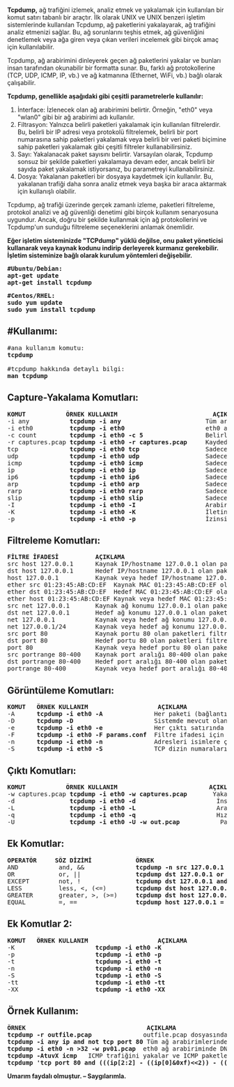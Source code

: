 <!-- wp:image {"id":7555,"sizeSlug":"large","linkDestination":"none"} -->
<figure class="wp-block-image size-large"><img src="https://farukguler.com/assets/post_images/tcpdump-logo.jpg?w=450" alt="" class="wp-image-7555" /></figure>
<!-- /wp:image -->

<!-- wp:paragraph -->
<p><strong>Tcpdump,</strong> ağ trafiğini izlemek, analiz etmek ve yakalamak için kullanılan bir komut satırı tabanlı bir araçtır. İlk olarak UNIX ve UNIX benzeri işletim sistemlerinde kullanılan Tcpdump, ağ paketlerini yakalayarak, ağ trafiğini analiz etmenizi sağlar. Bu, ağ sorunlarını teşhis etmek, ağ güvenliğini denetlemek veya ağa giren veya çıkan verileri incelemek gibi birçok amaç için kullanılabilir.</p>
<!-- /wp:paragraph -->

<!-- wp:paragraph -->
<p>Tcpdump, ağ arabirimini dinleyerek geçen ağ paketlerini yakalar ve bunları insan tarafından okunabilir bir formatta sunar. Bu, farklı ağ protokollerine (TCP, UDP, ICMP, IP, vb.) ve ağ katmanına (Ethernet, WiFi, vb.) bağlı olarak çalışabilir.</p>
<!-- /wp:paragraph -->

<!-- wp:paragraph -->
<p><strong>Tcpdump, genellikle aşağıdaki gibi çeşitli parametrelerle kullanılır:</strong></p>
<!-- /wp:paragraph -->

<!-- wp:list {"ordered":true} -->
<ol><!-- wp:list-item -->
<li>İnterface: İzlenecek olan ağ arabirimini belirtir. Örneğin, "eth0" veya "wlan0" gibi bir ağ arabirimi adı kullanılır.</li>
<!-- /wp:list-item -->

<!-- wp:list-item -->
<li>Filtrasyon: Yalnızca belirli paketleri yakalamak için kullanılan filtrelerdir. Bu, belirli bir IP adresi veya protokolü filtrelemek, belirli bir port numarasına sahip paketleri yakalamak veya belirli bir veri paketi biçimine sahip paketleri yakalamak gibi çeşitli filtreler kullanabilirsiniz.</li>
<!-- /wp:list-item -->

<!-- wp:list-item -->
<li>Sayı: Yakalanacak paket sayısını belirtir. Varsayılan olarak, Tcpdump sonsuz bir şekilde paketleri yakalamaya devam eder, ancak belirli bir sayıda paket yakalamak istiyorsanız, bu parametreyi kullanabilirsiniz.</li>
<!-- /wp:list-item -->

<!-- wp:list-item -->
<li>Dosya: Yakalanan paketleri bir dosyaya kaydetmek için kullanılır. Bu, yakalanan trafiği daha sonra analiz etmek veya başka bir araca aktarmak için kullanışlı olabilir.</li>
<!-- /wp:list-item --></ol>
<!-- /wp:list -->

<!-- wp:paragraph -->
<p>Tcpdump, ağ trafiği üzerinde gerçek zamanlı izleme, paketleri filtreleme, protokol analizi ve ağ güvenliği denetimi gibi birçok kullanım senaryosuna uygundur. Ancak, doğru bir şekilde kullanmak için ağ protokollerini ve Tcpdump'un sunduğu filtreleme seçeneklerini anlamak önemlidir.</p>
<!-- /wp:paragraph -->

<!-- wp:paragraph -->
<p><strong>Eğer işletim sisteminizde "TCPdump" yüklü değilse, onu paket yöneticisi kullanarak veya kaynak kodunu indirip derleyerek kurmanız gerekebilir. İşletim sisteminize bağlı olarak kurulum yöntemleri değişebilir.</strong></p>
<!-- /wp:paragraph -->

<!-- wp:preformatted -->
<pre class="wp-block-preformatted"><strong>#Ubuntu/Debian:
apt-get update
apt-get install tcpdump</strong></pre>
<!-- /wp:preformatted -->

<!-- wp:preformatted -->
<pre class="wp-block-preformatted"><strong>#Centos/RHEL:
sudo yum update
sudo yum install tcpdump</strong></pre>
<!-- /wp:preformatted -->

<!-- wp:heading -->
<h2 class="wp-block-heading"><strong>#Kullanımı:</strong></h2>
<!-- /wp:heading -->

<!-- wp:preformatted -->
<pre class="wp-block-preformatted">#ana kullanım komutu:
<strong>tcpdump</strong>

#tcpdump hakkında detaylı bilgi:
<strong>man tcpdump</strong></pre>
<!-- /wp:preformatted -->

<!-- wp:heading -->
<h2 class="wp-block-heading"><strong>Capture-Yakalama Komutları:</strong></h2>
<!-- /wp:heading -->

<!-- wp:preformatted -->
<pre class="wp-block-preformatted"><strong>KOMUT           ÖRNEK KULLANIM                          AÇIKLAMA</strong>
-i any           <strong>tcpdump -i any </strong>                      Tüm arabirimlerden yakalar; süper kullanıcı izni gerekebilir (sudo/su)
-i eth0          <strong>tcpdump -i eth0 </strong>                     eth0 arabiriminden yakalar
-c count         <strong>tcpdump -i eth0 -c 5</strong>                 Belirli sayıda paket alındıktan sonra durur (örneğin, -c 5 ile 5 paket alındıktan sonra durur)
-r captures.pcap <strong>tcpdump -i eth0 -r captures.pcap</strong>     Kaydedilmiş yakalama dosyasını okur ve analiz eder
tcp              <strong>tcpdump -i eth0 tcp</strong>                  Sadece TCP paketlerini gösterir
udp              <strong>tcpdump -i eth0 udp  </strong>                Sadece UDP paketlerini gösterir
icmp             <strong>tcpdump -i eth0 icmp </strong>                Sadece ICMP paketlerini gösterir
ip              <strong> tcpdump -i eth0 ip </strong>                  Sadece IPv4 paketlerini gösterir
ip6              <strong>tcpdump -i eth0 ip6</strong>                  Sadece IPv6 paketlerini gösterir
arp              <strong>tcpdump -i eth0 arp</strong>                  Sadece ARP paketlerini gösterir
rarp             <strong>tcpdump -i eth0 rarp</strong>                 Sadece RARP paketlerini gösterir
slip             <strong>tcpdump -i eth0 slip</strong>                 Sadece SLIP paketlerini gösterir
-I               <strong>tcpdump -i eth0 -I</strong>                   Arabirimi monitör modunda kullanır
-K               <strong>tcpdump -i eth0 -K</strong>                   İletinin doğrulama toplamını kontrol etmez
-p               <strong>tcpdump -i eth0 -p </strong>                  İzinsiz modda yakalama yapmaz
</pre>
<!-- /wp:preformatted -->

<!-- wp:heading -->
<h2 class="wp-block-heading"><strong>Filtreleme Komutları:</strong></h2>
<!-- /wp:heading -->

<!-- wp:preformatted -->
<pre class="wp-block-preformatted"><strong>FİLTRE İFADESİ          AÇIKLAMA</strong>
src host 127.0.0.1      Kaynak IP/hostname 127.0.0.1 olan paketleri filtreler
dst host 127.0.0.1      Hedef IP/hostname 127.0.0.1 olan paketleri filtreler
host 127.0.0.1          Kaynak veya hedef IP/hostname 127.0.0.1 olan paketleri filtreler
ether src 01:23:45:AB:CD:EF  Kaynak MAC 01:23:45:AB:CD:EF olan paketleri filtreler
ether dst 01:23:45:AB:CD:EF  Hedef MAC 01:23:45:AB:CD:EF olan paketleri filtreler
ether host 01:23:45:AB:CD:EF Kaynak veya hedef MAC 01:23:45:AB:CD:EF olan paketleri filtreler
src net 127.0.0.1       Kaynak ağ konumu 127.0.0.1 olan paketleri filtreler
dst net 127.0.0.1       Hedef ağ konumu 127.0.0.1 olan paketleri filtreler
net 127.0.0.1           Kaynak veya hedef ağ konumu 127.0.0.1 olan paketleri filtreler
net 127.0.0.1/24        Kaynak veya hedef ağ konumu 127.0.0.1 ve 24 bitlik alt ağ maskesi olan paketleri filtreler
src port 80             Kaynak portu 80 olan paketleri filtreler
dst port 80             Hedef portu 80 olan paketleri filtreler
port 80                 Kaynak veya hedef portu 80 olan paketleri filtreler
src portrange 80-400    Kaynak port aralığı 80-400 olan paketleri filtreler
dst portrange 80-400    Hedef port aralığı 80-400 olan paketleri filtreler
portrange 80-400        Kaynak veya hedef port aralığı 80-400 olan paketleri filtreler
</pre>
<!-- /wp:preformatted -->

<!-- wp:heading -->
<h2 class="wp-block-heading"><strong>Görüntüleme Komutları:</strong></h2>
<!-- /wp:heading -->

<!-- wp:preformatted -->
<pre class="wp-block-preformatted"><strong>KOMUT   ÖRNEK KULLANIM                   AÇIKLAMA</strong>
-A      <strong>tcpdump -i eth0 -A</strong>              Her paketi (bağlantı düzeyi başlığı hariç) ASCII olarak görüntüler
-D      <strong>tcpdump -D</strong>                      Sistemde mevcut olan ağ arabirimlerinin listesini görüntüler
-e      <strong>tcpdump -i eth0 -e</strong>              Her çıktı satırında bağlantı düzeyi başlığını (Ethernet, IEEE 802.11 gibi) görüntüler
-F      <strong>tcpdump -i eth0 -F params.conf</strong>  Filtre ifadesi için params.conf dosyasını kullanır
-n      <strong>tcpdump -i eth0 -n</strong>              Adresleri isimlere çevirmez
-S      <strong>tcpdump -i eth0 -S</strong>              TCP dizin numaralarını mutlak olarak (göreli değil) görüntüler
</pre>
<!-- /wp:preformatted -->

<!-- wp:heading -->
<h2 class="wp-block-heading"><strong>Çıktı Komutları:</strong></h2>
<!-- /wp:heading -->

<!-- wp:preformatted -->
<pre class="wp-block-preformatted"><strong>KOMUT           ÖRNEK KULLANIM                         AÇIKLAMA</strong>
-w captures.pcap <strong>tcpdump -i eth0 -w captures.pcap</strong>       Yakalanan paketleri captures.pcap dosyasına kaydeder
-d               <strong>tcpdump -i eth0 -d</strong>                      İnsan tarafından okunabilir formu standart çıktıda görüntüler
-L               <strong>tcpdump -i eth0 -L</strong>                      Arabirim için veri bağlantı türlerini görüntüler
-q               <strong>tcpdump -i eth0 -q</strong>                      Hızlı/ sessiz çıktı. Daha az protokol bilgisi görüntüler
-U               <strong>tcpdump -i eth0 -U -w out.pcap</strong>           Paketleri out.pcap dosyasına gerçek zamanlı olarak yazar
</pre>
<!-- /wp:preformatted -->

<!-- wp:heading -->
<h2 class="wp-block-heading"><strong>Ek Komutlar:</strong></h2>
<!-- /wp:heading -->

<!-- wp:preformatted -->
<pre class="wp-block-preformatted"><strong>OPERATÖR     SÖZ DİZİMİ            ÖRNEK                                     AÇIKLAMA</strong>
AND           and, &amp;&amp;              <strong>tcpdump -n src 127.0.0.1 and dst port 21</strong>   "Ve" mantıksal operatörü ile birleştirilen filtre seçeneklerini uygular
OR            or, ||               <strong>tcpdump dst 127.0.0.1 or src port 22</strong>       "Veya" mantıksal operatörü ile birleştirilen herhangi bir koşulu eşleştirir
EXCEPT        not, !               <strong>tcpdump dst 127.0.0.1 and not icmp</strong>          "Değil" mantıksal operatörü ile başlayan bir koşulu ters çevirir
LESS          less, &lt;, (&lt;=)        <strong>tcpdump dst host 127.0.0.1 and less 128</strong>    Belirtilen uzunluktan (128) daha kısa paketleri eşleştirir
GREATER       greater, &gt;, (&gt;=)     <strong>tcpdump dst host 127.0.0.1 and greater 64</strong>  Belirtilen uzunluktan (64) daha uzun paketleri eşleştirir
EQUAL         =, ==                <strong>tcpdump host 127.0.0.1 = 0</strong>                  Uzunluğu sıfır olan paketleri eşleştirir
</pre>
<!-- /wp:preformatted -->

<!-- wp:heading -->
<h2 class="wp-block-heading"><strong>Ek Komutlar 2:</strong></h2>
<!-- /wp:heading -->

<!-- wp:preformatted -->
<pre class="wp-block-preformatted"><strong>KOMUT   ÖRNEK KULLANIM                   AÇIKLAMA</strong>
-K                      <strong>tcpdump -i eth0 -K</strong>                        İletinin doğrulama toplamını kontrol etmeyi devre dışı bırakır
-p                      <strong>tcpdump -i eth0 -p</strong>                        İzinsiz modda yakalamayı devre dışı bırakır
-t                      <strong>tcpdump -i eth0 -t</strong>                        Her çıktı satırında zaman damgasını görüntülemeyi devre dışı bırakır
-n                      <strong>tcpdump -i eth0 -n</strong>                        Adresleri isimlere çevirmeyi devre dışı bırakır
-S                      <strong>tcpdump -i eth0 -S</strong>                        TCP dizin numaralarını mutlak değil, göreli olarak görüntüler
-tt                     <strong>tcpdump -i eth0 -tt</strong>                       Her satırda, saniye cinsinden tarih ve saat bilgisini ve o zamandan beri geçen süreyi görüntüler
-XX                     <strong>tcpdump -i eth0 -XX</strong>                       Paketlerin başlıklarını ve verilerini onaltılık ve ASCII formatında görüntüler
</pre>
<!-- /wp:preformatted -->

<!-- wp:heading -->
<h2 class="wp-block-heading"><strong>Örnek Kullanım:</strong></h2>
<!-- /wp:heading -->

<!-- wp:preformatted -->
<pre class="wp-block-preformatted"><strong>ÖRNEK                                 AÇIKLAMA</strong>
<strong>tcpdump -r outfile.pcap</strong>              outfile.pcap dosyasındaki tüm paketleri görüntüler
<strong>tcpdump -i any ip and not tcp port 80</strong> Tüm ağ arabirimlerindeki TCP portu 80 olmayan paketleri dinler
<strong>tcpdump -i eth0 -n &gt;32 -w pv01.pcap</strong>  eth0 ağ arabiriminde DNS çözümlemesi olmadan 32 bayttan uzun paketleri yakalar ve pv01.pcap dosyasına kaydeder
<strong>tcpdump -AtuvX icmp</strong>   ICMP trafiğini yakalar ve ICMP paketlerini onaltılık ve ASCII formatında görüntüler
<strong>tcpdump 'tcp port 80 and (((ip[2:2] - ((ip[0]&amp;0xf)&lt;&lt;2)) - ((tcp[12]&amp;0xf0)&gt;&gt;2)) != 0)'</strong>  IPv4 HTTP paketlerini, yani sadece veri içeren paketleri (örneğin SYN ve FIN paketlerini ve yalnızca ACK paketlerini değil) filtreleyerek görüntüler
</pre>
<!-- /wp:preformatted -->

<!-- wp:paragraph -->
<p><strong>Umarım faydalı olmuştur. – Saygılarımla.</strong></p>
<!-- /wp:paragraph -->

